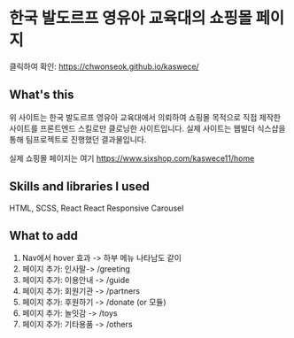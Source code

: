 # 한국 발도르프 영유아 교육대의 쇼핑몰 페이지

클릭하여 확인: https://chwonseok.github.io/kaswece/

## What's this

위 사이트는 한국 발도르프 영유아 교육대에서 의뢰하여 쇼핑몰 목적으로 직접 제작한 사이트를 프론트엔드 스킬로만 클로닝한 사이트입니다.
실제 사이트는 웹빌더 식스샵을 통해 팀프로젝트로 진행했던 결과물입니다.

실제 쇼핑몰 페이지는 여기 https://www.sixshop.com/kaswece11/home

## Skills and libraries I used

HTML, SCSS, React
React Responsive Carousel

## What to add

1. Nav에서 hover 효과 -> 하부 메뉴 나타남도 같이
2. 페이지 추가: 인사말-> /greeting
3. 페이지 추가: 이용안내 -> /guide
4. 페이지 추가: 회원기관 -> /partners
5. 페이지 추가: 후원하기 -> /donate (or 모듈)
6. 페이지 추가: 놀잇감 -> /toys
7. 페이지 추가: 기타용품 -> /others
